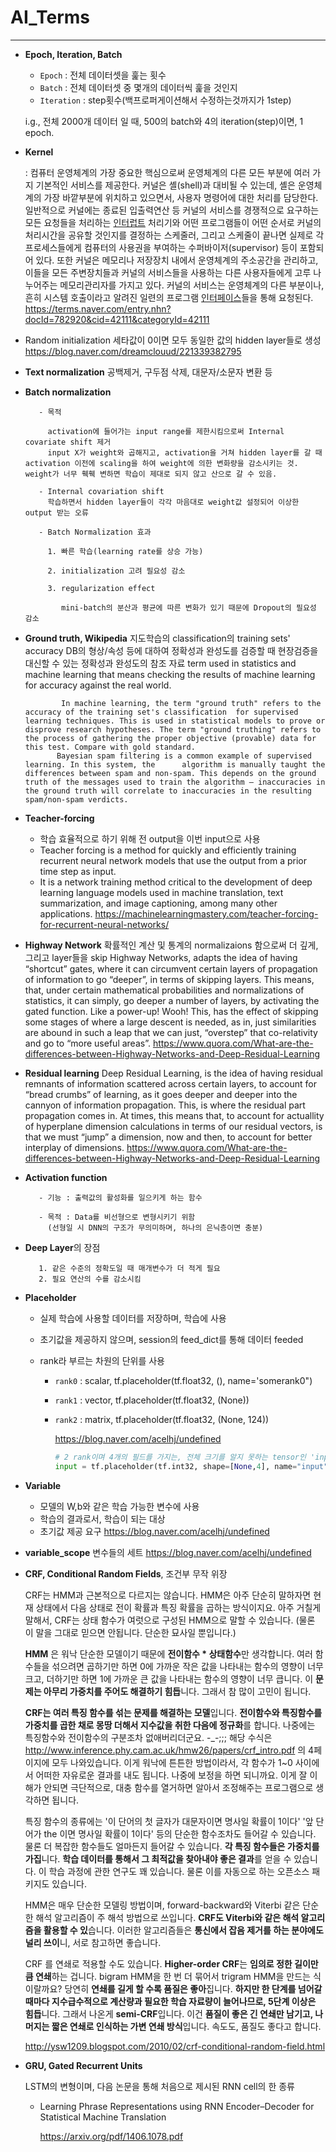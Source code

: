 # AI_Terms

---

- **Epoch, Iteration, Batch**
  
     - `Epoch` : 전체 데이터셋을 훑는 횟수
     - `Batch` : 전체 데이터셋 중 몇개의 데이터씩 훑을 것인지
     - `Iteration` : step횟수(백프로퍼게이션해서 수정하는것까지가 1step)
     
     i.g., 전체 2000개 데이터 일 때, 500의 batch와 4의 iteration(step)이면, 1 epoch.
     
- **Kernel**
     
     : 컴퓨터 운영체계의 가장 중요한 핵심으로써 운영체계의 다른 모든 부분에 여러 가지 기본적인 서비스를 제공한다. 커널은 셸(shell)과 대비될 수 있는데, 셸은 운영체계의 가장 바깥부분에 위치하고 있으면서, 사용자 명령어에 대한 처리를 담당한다. 일반적으로 커널에는 종료된 입출력연산 등 커널의 서비스를 경쟁적으로 요구하는 모든 요청들을 처리하는 [인터럽트](https://terms.naver.com/entry.nhn?docId=782406&ref=y) 처리기와 어떤 프로그램들이 어떤 순서로 커널의 처리시간을 공유할 것인지를 결정하는 스케줄러, 그리고 스케줄이 끝나면 실제로 각 프로세스들에게 컴퓨터의 사용권을 부여하는 수퍼바이저(supervisor) 등이 포함되어 있다.
      또한 커널은 메모리나 저장장치 내에서 운영체계의 주소공간을 관리하고, 이들을 모든 주변장치들과 커널의 서비스들을 사용하는 다른 사용자들에게 고루 나누어주는 메모리관리자를 가지고 있다. 커널의 서비스는 운영체계의 다른 부분이나, 흔히 시스템 호출이라고 알려진 일련의 프로그램 [인터페이스](https://terms.naver.com/entry.nhn?docId=782407&ref=y)들을 통해 요청된다.
<https://terms.naver.com/entry.nhn?docId=782920&cid=42111&categoryId=42111>
     
- Random initialization
     세타값이 0이면 모두 동일한 값의 hidden layer들로 생성
     <https://blog.naver.com/dreamclouud/221339382795>

- **Text normalization**
         공백제거, 구두점 삭제, 대문자/소문자 변환 등

- **Batch normalization**
         
         - 목적
         
           activation에 들어가는 input range를 제한시킴으로써 Internal covariate shift 제거
           input X가 weight와 곱해지고, activation을 거쳐 hidden layer를 갈 때 activation 이전에 scaling을 하여 weight에 의한 변화량을 감소시키는 것. weight가 너무 훽훽 변하면 학습이 제대로 되지 않고 산으로 갈 수 있음.
         
         - Internal covariation shift
           학습하면서 hidden layer들이 각각 마음대로 weight값 설정되어 이상한 output 받는 오류
         
         - Batch Normalization 효과
         
           1. 빠른 학습(learning rate를 상승 가능)
         
           2. initialization 고려 필요성 감소
         
           3. regularization effect
         
              mini-batch의 분산과 평균에 따른 변화가 있기 때문에 Dropout의 필요성 감소

- **Ground truth, Wikipedia**
         지도학습의 classification의 training sets' accuracy
         DB의 형상/속성 등에 대하여 정확성과 완성도를 검증할 때 현장검증을 대신할 수 있는 정확성과 완성도의 참조 자료
         term used in statistics and machine learning that means checking the results of machine learning for accuracy against the real world.
         
              In machine learning, the term "ground truth" refers to the accuracy of the training set's classification  for supervised learning techniques. This is used in statistical models to prove or disprove research hypotheses. The term "ground truthing" refers to the process of gathering the proper objective (provable) data for this test. Compare with gold standard.
             Bayesian spam filtering is a common example of supervised learning. In this system, the      algorithm is manually taught the differences between spam and non-spam. This depends on the ground truth of the messages used to train the algorithm – inaccuracies in the ground truth will correlate to inaccuracies in the resulting spam/non-spam verdicts.
     
- **Teacher-forcing**

     - 학습 효율적으로 하기 위해 전 output을 이번 input으로 사용
     - Teacher forcing is a method for quickly and efficiently training recurrent neural network models that use the output from a prior time step as input.
     - It is a network training method critical to the development of deep learning language models used in machine translation, text summarization, and image captioning, among many other applications.
       <https://machinelearningmastery.com/teacher-forcing-for-recurrent-neural-networks/> 

- **Highway Network**
         확률적인 계산 및 통계의 normalizaions 함으로써 더 깊게, 그리고 layer들을 skip
         Highway Networks, adapts the idea of having “shortcut” gates, where it can circumvent certain layers of propagation of information to go “deeper”, in terms of skipping layers.
         This means, that, under certain mathematical probabilities and normalizations of statistics, it can simply, go deeper a number of layers, by activating the gated function. Like a power-up! Wooh!
         This, has the effect of skipping some stages of where a large descent is needed, as in, just similarities are abound in such a leap that we can just, “overstep” that co-relativity and go to “more useful areas”.
         <https://www.quora.com/What-are-the-differences-between-Highway-Networks-and-Deep-Residual-Learning> 

- **Residual learning**
         Deep Residual Learning, is the idea of having residual remnants of information scattered across certain layers, to account for “bread crumbs” of learning, as it goes deeper and deeper into the cannyon of information propagation.
         This, is where the residual part propagation comes in.
         At times, this means that, to account for actuallity of hyperplane dimension calculations in terms of our residual vectors, is that we must “jump” a dimension, now and then, to account for better interplay of dimensions.
         <https://www.quora.com/What-are-the-differences-between-Highway-Networks-and-Deep-Residual-Learning>

- **Activation function**
         
         - 기능 : 출력값의 활성화를 일으키게 하는 함수
         
         - 목적 : Data를 비선형으로 변형시키기 위함
           (선형일 시 DNN의 구조가 무의미하며, 하나의 은닉층이면 충분) 

- **Deep Layer**의 장점
         
         1. 같은 수준의 정확도일 때 매개변수가 더 적게 필요
         2. 필요 연산의 수를 감소시킴
     
- **Placeholder**

     - 실제 학습에 사용할 데이터를 저장하며, 학습에 사용

     - 초기값을 제공하지 않으며, session의 feed_dict를 통해 데이터 feeded

     - rank라 부르는 차원의 단위를 사용

       - `rank0` : scalar, tf.placeholder(tf.float32, (), name='somerank0")

       - `rank1` : vector, tf.placeholder(tf.float32, (None))

       - `rank2` : matrix, tf.placeholder(tf.float32, (None, 124))  

         <https://blog.naver.com/acelhj/undefined>

         ```python
         # 2 rank이며 4개의 필드를 가지는, 전체 크기를 알지 못하는 tensor인 'input'
         input = tf.placeholder(tf.int32, shape=[None,4], name="input")
         ```

- **Variable**
  - 모델의 W,b와 같은 학습 가능한 변수에 사용
  - 학습의 결과로서, 학습이 되는 대상
  - 초기값 제공 요구
    <https://blog.naver.com/acelhj/undefined> 

- **variable_scope**
         변수들의 세트
         <https://blog.naver.com/acelhj/undefined> 

- **CRF, Conditional Random Fields**, 조건부 무작 위장

   CRF는 HMM과 근본적으로 다르지는 않습니다. HMM은 아주 단순히 말하자면 현재 상태에서 다음 상태로 전이 확률과 특징 확률을 곱하는 방식이지요. 아주 거칠게 말해서, CRF는 상태 함수가 여럿으로 구성된 HMM으로 말할 수 있습니다. (물론 이 말을 그대로 믿으면 안됩니다. 단순한 묘사일 뿐입니다.) 

  **HMM** 은 워낙 단순한 모델이기 때문에 **전이함수 \* 상태함수**만 생각합니다. 여러 함수들을 섞으려면 곱하기만 하면 0에 가까운 작은 값을 나타내는 함수의 영향이 너무 크고, 더하기만 하면 1에 가까운 큰 값을 나타내는 함수의 영향이 너무 큽니다. 이 **문제는 아무리 가중치를 주어도 해결하기 힘듭**니다. 그래서 참 많이 고민이 됩니다.

  **CRF는 여러 특징 함수를 섞는 문제를 해결하는 모델**입니다. **전이함수와 특징함수를 가중치를 곱한 채로 몽땅 더해서 지수값을 취한 다음에 정규화**를 합니다. 나중에는 특징함수와 전이함수의 구분조차 없애버리더군요. -_-;;; 해당 수식은 http://www.inference.phy.cam.ac.uk/hmw26/papers/crf_intro.pdf 의 4페이지에 모두 나와있습니다. 이게 워낙에 튼튼한 방법이라서, 각 함수가 1~0 사이에서 어떠한 자유로운 결과를 내도 됩니다. 나중에 보정을 하면 되니까요. 이게 잘 이해가 안되면 극단적으로, 대충 함수를 열거하면 알아서 조정해주는 프로그램으로 생각하면 됩니다.

  특징 함수의 종류에는 '이 단어의 첫 글자가 대문자이면 명사일 확률이 1이다' '앞 단어가 the 이면 명사일 확률이 1이다' 등의 단순한 함수조차도 들어갈 수 있습니다. 물론 더 복잡한 함수들도 얼마든지 들어갈 수 있습니다. **각 특징 함수들은 가중치를 가집**니다. **학습 데이터를 통해서 그 최적값을 찾아내야 좋은 결과**를 얻을 수 있습니다. 이 학습 과정에 관한 연구도 꽤 있습니다. 물론 이를 자동으로 하는 오픈소스 패키지도 있습니다.

  HMM은 매우 단순한 모델링 방법이며, forward-backward와 Viterbi 같은 단순한 해석 알고리즘이 주 해석 방법으로 쓰입니다. **CRF도 Viterbi와 같은 해석 알고리즘을 활용할 수 있**습니다. 이러한 알고리즘들은 **통신에서 잡음 제거를 하는 분야에도 널리 쓰이**니, 서로 참고하면 좋습니다.

   CRF 를 연쇄로 적용할 수도 있습니다. **Higher-order CRF**는 **임의로 정한 길이만큼 연쇄**하는 겁니다. bigram HMM을 한 번 더 묶어서 trigram HMM을 만드는 식이랄까요? 당연히 **연쇄를 길게 할 수록 품질은 좋아**집니다. **하지만 한 단계를 넘어갈 때마다 지수급수적으로 계산량과 필요한 학습 자료량이 늘어나므로, 5단계 이상은 힘듭**니다. 그래서 나온게 **semi-CRF**입니다. 이건 **품질이 좋은 긴 연쇄만 남기고, 나머지는 짧은 연쇄로 인식하는 가변 연쇄 방식**입니다. 속도도, 품질도 좋다고 합니다.

  <http://ysw1209.blogspot.com/2010/02/crf-conditional-random-field.html> 

- **GRU, Gated Recurrent Units**

  LSTM의 변형이며, 다음 논문을 통해 처음으로 제시된 RNN cell의 한 종류

  - Learning Phrase Representations using RNN Encoder–Decoder for Statistical Machine Translation

    <https://arxiv.org/pdf/1406.1078.pdf>